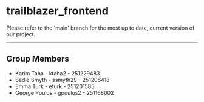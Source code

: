 # trailblazer_frontend

Please refer to the 'main' branch for the most up to date, current version of our project.

--- 

## Group Members

- Karim Taha - ktaha2 - 251229483  
- Sadie Smyth - ssmyth29 - 251206418  
- Emma Turk - eturk - 251201585  
- George Poulos - gpoulos2 - 251168002
